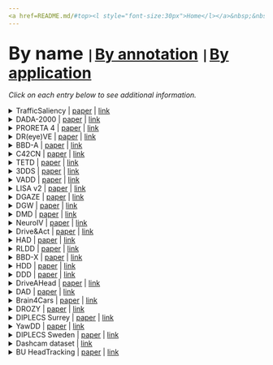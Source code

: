 ```yaml
---
<a href=README.md/#top><l style="font-size:30px">Home</l></a>&nbsp;&nbsp;| <a href=behavioral.md><l style="font-size:30px">Behavioral</l></a>&nbsp;&nbsp;| <a href=scene_gaze.md><l style="font-size:30px">Applications</l></a>&nbsp;&nbsp;| <l style="font-size:35px">Datasets</l>&nbsp;&nbsp;| <a href=surveys.md><l style="font-size:30px">Surveys</l></a>&nbsp;&nbsp;
---
```


<l style="font-size:35px">By name</l>&nbsp;&nbsp;| <a href=datasets_by_annotation.md><l style="font-size:30px">By annotation</l></a>&nbsp;&nbsp;| <a href=datasets_by_application.md><l style="font-size:30px">By application</l></a>&nbsp;&nbsp;
---

*Click on each entry below to see additional information.*<a name=TrafficSaliency/>
<details close>
<summary>TrafficSaliency | <a href=https://doi.org/10.1109/TITS.2019.2915540>paper</a> | <a href=https://github.com/taodeng/CDNN-traffic-saliency>link</a></summary>
<ul>
Description: 16 videos of driving scenes with gaze data of 28 subjects recorded in the lab with eye-tracker
</ul>
<ul>
Data: eye-tracking, scene video
</ul>
<ul>
Annotations: nan
</ul>
<ul>
Applications: nan
</ul>
<ul>
<pre>
@article{2020_T-ITS_Deng,
    author = "Deng, Tao and Yan, Hongmei and Qin, Long and Ngo, Thuyen and Manjunath, BS",
    title = "How do drivers allocate their potential attention? Driving fixation prediction via convolutional neural networks",
    journal = "IEEE Transactions on Intelligent Transportation Systems",
    volume = "21",
    number = "5",
    pages = "2146--2154",
    year = "2019",
    publisher = "IEEE"
}
</pre>
</details>

</ul>
<a name=DADA-2000/>
<details close>
<summary>DADA-2000 | <a href=https://doi.org/10.1109/ITSC.2019.8917218>paper</a> | <a href=https://github.com/JWFangit/LOTVS-DADA>link</a></summary>
<ul>
Description: 2000 videos of accident videos collected from video hosting websites with eye-tracking data from 20 subjects collected in the lab.
</ul>
<ul>
Data: eye-tracking, scene video
</ul>
<ul>
Annotations: bounding boxes, accident category labels
</ul>
<ul>
Applications: nan
</ul>
<ul>
<pre>
@inproceedings{2019_ITSC_Fang,
    author = "Fang, Jianwu and Yan, Dingxin and Qiao, Jiahuan and Xue, Jianru and Wang, He and Li, Sen",
    title = "{DADA-2000: Can Driving Accident be Predicted by Driver Attentionƒ Analyzed by A Benchmark}",
    booktitle = "ITSC",
    year = "2019"
}
</pre>
</details>

</ul>
<a name=PRORETA 4/>
<details close>
<summary>PRORETA 4 | <a href=https://doi.org/10.1109/IVS.2019.8814224>paper</a> | <a href=https://www.proreta.tu-darmstadt.de/proreta_1_4/proreta4_1/datasets_1/index.en.jsp>link</a></summary>
<ul>
Description: Videos of traffic scenes recorded in instrumented vehicle with driver’s gaze data for evaluating accuracy of detecting driver’s current object of fixation
</ul>
<ul>
Data: eye-tracking, driver video, scene video
</ul>
<ul>
Annotations: nan
</ul>
<ul>
Applications: nan
</ul>
<ul>
<pre>
@inproceedings{2019_IV_Schwehr,
    author = "Schwehr, Julian and Knaust, Moritz and Willert, Volker",
    title = "How to evaluate object-of-fixation detection",
    booktitle = "IV",
    year = "2019"
}
</pre>
</details>

</ul>
<a name=DR(eye)VE/>
<details close>
<summary>DR(eye)VE | <a href=https://doi.org/10.1109/TPAMI.2018.2845370>paper</a> | <a href=http://imagelab.ing.unimore.it/dreyeve>link</a></summary>
<ul>
Description: Driving videos recorded on-road with corresponding gaze data of the driver
</ul>
<ul>
Data: eye-tracking, scene video, vehicle data
</ul>
<ul>
Annotations: weather and road type labels
</ul>
<ul>
Applications: nan
</ul>
<ul>
<pre>
@article{2018_PAMI_Palazzi,
    author = "Palazzi, Andrea and Abati, Davide and Solera, Francesco and Cucchiara, Rita and others",
    title = "{Predicting the Driver's Focus of Attention: the DR (eye) VE Project}",
    journal = "IEEE TPAMI",
    volume = "41",
    number = "7",
    pages = "1720--1733",
    year = "2018"
}
</pre>
</details>

</ul>
<a name=BBD-A/>
<details close>
<summary>BBD-A | <a href=https://doi.org/10.1007/978-3-030-20873-8_42>paper</a> | <a href=https://bdd-data.berkeley.edu/>link</a></summary>
<ul>
Description: A set of short video clips extracted from the Berkeley Deep Drive (BDD) dataset with additional eye-tracking data collected in the lab from 45 subjects
</ul>
<ul>
Data: eye-tracking, scene video, vehicle data
</ul>
<ul>
Annotations: nan
</ul>
<ul>
Applications: nan
</ul>
<ul>
<pre>
@inproceedings{2018_ACCV_Xia,
    author = "Xia, Ye and Zhang, Danqing and Kim, Jinkyu and Nakayama, Ken and Zipser, Karl and Whitney, David",
    title = "Predicting driver attention in critical situations",
    booktitle = "ACCV",
    year = "2018"
}
</pre>
</details>

</ul>
<a name=C42CN/>
<details close>
<summary>C42CN | <a href=https://doi.org/10.1038/sdata.2017.110>paper</a> | <a href=https://osf.io/c42cn/>link</a></summary>
<ul>
Description: A multi-modal dataset acquired in a controlled experiment on a driving simulator under 4 conditions: no distraction, cognitive, emotional and sensorimotor distraction.
</ul>
<ul>
Data: eye-tracking, scene video, physiological signal
</ul>
<ul>
Annotations: nan
</ul>
<ul>
Applications: nan
</ul>
<ul>
<pre>
@article{2017_NatSciData_Taamneh,
    author = "Taamneh, Salah and Tsiamyrtzis, Panagiotis and Dcosta, Malcolm and Buddharaju, Pradeep and Khatri, Ashik and Manser, Michael and Ferris, Thomas and Wunderlich, Robert and Pavlidis, Ioannis",
    title = "A multimodal dataset for various forms of distracted driving",
    journal = "Scientific Data",
    volume = "4",
    pages = "170110",
    year = "2017"
}
</pre>
</details>

</ul>
<a name=TETD/>
<details close>
<summary>TETD | <a href=https://doi.org/10.1109/TITS.2016.2535402>paper</a> | <a href=https://github.com/taodeng/traffic-eye-tracking-dataset>link</a></summary>
<ul>
Description: A set of 100 images of traffic scenes with corresponding eye-tracking data from 20 subjects
</ul>
<ul>
Data: eye-tracking, scene images
</ul>
<ul>
Annotations: nan
</ul>
<ul>
Applications: nan
</ul>
<ul>
<pre>
@article{2016_T-ITS_Deng,
    author = "Deng, Tao and Yang, Kaifu and Li, Yongjie and Yan, Hongmei",
    title = "Where does the driver look? Top-down-based saliency detection in a traffic driving environment",
    journal = "IEEE Transactions on Intelligent Transportation Systems",
    volume = "17",
    number = "7",
    pages = "2051--2062",
    year = "2016",
    publisher = "IEEE"
}
</pre>
</details>

</ul>
<a name=3DDS/>
<details close>
<summary>3DDS | <a href=http://www.bmva.org/bmvc/2011/proceedings/paper85/paper85.pdf>paper</a> | <a href=http://ilab.usc.edu/borji/Resources.html>link</a></summary>
<ul>
Description: Videos and eye-tracking data of people playing 3D driving simulator game
</ul>
<ul>
Data: eye-tracking, scene video
</ul>
<ul>
Annotations: nan
</ul>
<ul>
Applications: nan
</ul>
<ul>
<pre>
@inproceedings{2011_BMVC_Borji,
    author = "Borji, Ali and Sihite, Dicky N and Itti, Laurent",
    title = "Computational Modeling of Top-down Visual Attention in Interactive Environments.",
    booktitle = "BMVC",
    year = "2011"
}
</pre>
</details>

</ul>
<a name=VADD/>
<details close>
<summary>VADD | <a href=https://doi.org/10.1109/TITS.2021.3053178>paper</a> | <a href=https://github.com/epan-utbm/VADD-Saliency-Dataset>link</a></summary>
<ul>
Description: not available
</ul>
<ul>
Data: nan
</ul>
<ul>
Annotations: nan
</ul>
<ul>
Applications: nan
</ul>
<ul>
<pre>
@article{2021_T-ITS_Lateef,
    author = "Lateef, Fahad and Kas, Mohamed and Ruichek, Yassine",
    title = "Saliency heat-map as visual attention for autonomous driving using generative adversarial network (gan)",
    journal = "IEEE Transactions on Intelligent Transportation Systems",
    year = "2021"
}
</pre>
</details>

</ul>
<a name=LISA v2/>
<details close>
<summary>LISA v2 | <a href=https://doi.org/10.1109/IV47402.2020.9304573>paper</a> | <a href=https://github.com/arangesh/GPCycleGAN>link</a></summary>
<ul>
Description: Videos of drivers with and without eyeglasses recorded under different lighting conditions
</ul>
<ul>
Data: driver video
</ul>
<ul>
Annotations: nan
</ul>
<ul>
Applications: nan
</ul>
<ul>
<pre>
@inproceedings{2020_IV_Rangesh,
    author = "Rangesh, Akshay and Zhang, Bowen and Trivedi, Mohan M",
    title = "Driver gaze estimation in the real world: Overcoming the eyeglass challenge",
    booktitle = "IV",
    year = "2020"
}
</pre>
</details>

</ul>
<a name=DGAZE/>
<details close>
<summary>DGAZE | <a href=http://cdn.iiit.ac.in/cdn/cvit.iiit.ac.in/images/ConferencePapers/2020/DGAZE_Driver.pdf>paper</a> | <a href=https://github.com/duaisha/DGAZE>link</a></summary>
<ul>
Description: A dataset mapping drivers’ gaze to different areas in a static traffic scene in lab conditions
</ul>
<ul>
Data: driver video, scene video
</ul>
<ul>
Annotations: bounding boxes
</ul>
<ul>
Applications: nan
</ul>
<ul>
<pre>
@inproceedings{2020_IROS_Dua,
    author = "Dua, Isha and John, Thrupthi Ann and Gupta, Riya and Jawahar, CV",
    title = "DGAZE: Driver Gaze Mapping on Road",
    booktitle = "IROS",
    year = "2020"
}
</pre>
</details>

</ul>
<a name=DGW/>
<details close>
<summary>DGW | <a href=https://openaccess.thecvf.com/content/ICCV2021W/AVVision/papers/Ghosh_Speak2Label_Using_Domain_Knowledge_for_Creating_a_Large_Scale_Driver_ICCVW_2021_paper.pdf>paper</a> | <a href=https://sites.google.com/view/drivergazeprediction/home>link</a></summary>
<ul>
Description: Videos of drivers fixating on different areas in the vehicle without constraining their head and eye movements
</ul>
<ul>
Data: driver video
</ul>
<ul>
Annotations: gaze area labels
</ul>
<ul>
Applications: nan
</ul>
<ul>
<pre>
@inproceedings{2021_ICCVW_Ghosh,
    author = "Ghosh, Shreya and Dhall, Abhinav and Sharma, Garima and Gupta, Sarthak and Sebe, Nicu",
    title = "Speak2label: Using domain knowledge for creating a large scale driver gaze zone estimation dataset",
    booktitle = "ICCVW",
    year = "2021"
}
</pre>
</details>

</ul>
<a name=DMD/>
<details close>
<summary>DMD | <a href=https://doi.org/10.1007/978-3-030-66823-5_23>paper</a> | <a href=https://dmd.vicomtech.org/>link</a></summary>
<ul>
Description: A diverse multi-modal dataset of drivers performing various secondary tasks, observing different regions inside the car, and showing signs of drowsiness recorded on-road and in simulation environment
</ul>
<ul>
Data: driver video, scene video, vehicle data
</ul>
<ul>
Annotations: bounding boxes, action labels
</ul>
<ul>
Applications: nan
</ul>
<ul>
<pre>
@inproceedings{2020_ECCVW_Ortega,
    author = "Ortega, Juan Diego and Kose, Neslihan and Ca{\\textasciitilde n}as, Paola and Chao, Min-An and Unnervik, Alexander and Nieto, Marcos and Otaegui, Oihana and Salgado, Luis",
    title = "Dmd: A large-scale multi-modal driver monitoring dataset for attention and alertness analysis",
    booktitle = "ECCV",
    year = "2020"
}
</pre>
</details>

</ul>
<a name=NeuroIV/>
<details close>
<summary>NeuroIV | <a href=https://doi.org/10.1109/TITS.2020.3022921>paper</a> | <a href=https://github.com/ispc-lab/NeuroIV>link</a></summary>
<ul>
Description: Videos of drivers performing secondary tasks, making hand gestures and observing different regions inside the vehicle recorded with DAVIS and depth sensor
</ul>
<ul>
Data: driver video
</ul>
<ul>
Annotations: nan
</ul>
<ul>
Applications: nan
</ul>
<ul>
<pre>
@article{2020_T-ITS_Chen,
    author = {Chen, Guang and Wang, Fa and Li, Weijun and Hong, Lin and Conradt, J{\"o}rg and Chen, Jieneng and Zhang, Zhenyan and Lu, Yiwen and Knoll, Alois},
    title = "NeuroIV: Neuromorphic vision meets intelligent vehicle towards safe driving with a new database and baseline evaluations",
    journal = "IEEE Transactions on Intelligent Transportation Systems",
    year = "2020"
}
</pre>
</details>

</ul>
<a name=Drive&Act/>
<details close>
<summary>Drive&Act | <a href=https://openaccess.thecvf.com/content_ICCV_2019/papers/Martin_DriveAct_A_Multi-Modal_Dataset_for_Fine-Grained_Driver_Behavior_Recognition_in_ICCV_2019_paper.pdf>paper</a> | <a href=https://www.driveandact.com/>link</a></summary>
<ul>
Description: Videos of drivers performing various driving- and non-driving-related tasks
</ul>
<ul>
Data: driver video
</ul>
<ul>
Annotations: semantic maps, action labels
</ul>
<ul>
Applications: nan
</ul>
<ul>
<pre>
@inproceedings{2019_ICCV_Martin,
    author = "Martin, Manuel and Roitberg, Alina and Haurilet, Monica and Horne, Matthias and Rei{\ss}, Simon and Voit, Michael and Stiefelhagen, Rainer",
    title = "Drive\\&act: A multi-modal dataset for fine-grained driver behavior recognition in autonomous vehicles",
    booktitle = "ICCV",
    year = "2019"
}
</pre>
</details>

</ul>
<a name=HAD/>
<details close>
<summary>HAD | <a href=https://openaccess.thecvf.com/content_CVPR_2019/papers/Kim_Grounding_Human-To-Vehicle_Advice_for_Self-Driving_Vehicles_CVPR_2019_paper.pdf>paper</a> | <a href=https://usa.honda-ri.com/HAD>link</a></summary>
<ul>
Description: A subset of videos from HDD naturalistic dataset annotated with textual advice containing 1) goals – where the vehicle should move and 2) attention – where the vehicle should look
</ul>
<ul>
Data: scene video, vehicle data
</ul>
<ul>
Annotations: goal and attention labels
</ul>
<ul>
Applications: nan
</ul>
<ul>
<pre>
@inproceedings{2019_CVPR_Kim,
    author = "Kim, Jinkyu and Misu, Teruhisa and Chen, Yi-Ting and Tawari, Ashish and Canny, John",
    title = "Grounding human-to-vehicle advice for self-driving vehicles",
    booktitle = "CVPR",
    year = "2019"
}
</pre>
</details>

</ul>
<a name=RLDD/>
<details close>
<summary>RLDD | <a href=https://openaccess.thecvf.com/content_CVPRW_2019/papers/AMFG/Ghoddoosian_A_Realistic_Dataset_and_Baseline_Temporal_Model_for_Early_Drowsiness_CVPRW_2019_paper.pdf>paper</a> | <a href=https://github.com/rezaghoddoosian/Early-Drowsiness-Detection>link</a></summary>
<ul>
Description: Crowdsourced videos of people in various states of drowsiness recorded in indoor environments
</ul>
<ul>
Data: driver video
</ul>
<ul>
Annotations: drowsiness labels
</ul>
<ul>
Applications: nan
</ul>
<ul>
<pre>
@inproceedings{2019_CVPRW_Ghoddoosian,
    author = "Ghoddoosian, Reza and Galib, Marnim and Athitsos, Vassilis",
    title = "A realistic dataset and baseline temporal model for early drowsiness detection",
    booktitle = "CVPRW",
    year = "2019"
}
</pre>
</details>

</ul>
<a name=BBD-X/>
<details close>
<summary>BBD-X | <a href=https://openaccess.thecvf.com/content_ECCV_2018/papers/Jinkyu_Kim_Textual_Explanations_for_ECCV_2018_paper.pdf>paper</a> | <a href=https://github.com/JinkyuKimUCB/BDD-X-dataset>link</a></summary>
<ul>
Description: A subset of videos from BDD dataset annotated with textual descriptions of actions performed by the vehicle and explanations justifying those actions
</ul>
<ul>
Data: scene video, vehicle data
</ul>
<ul>
Annotations: action explanations
</ul>
<ul>
Applications: nan
</ul>
<ul>
<pre>
@inproceedings{2018_ECCV_Kim,
    author = "Kim, Jinkyu and Rohrbach, Anna and Darrell, Trevor and Canny, John and Akata, Zeynep",
    title = "Textual explanations for self-driving vehicles",
    booktitle = "ECCV",
    year = "2018"
}
</pre>
</details>

</ul>
<a name=HDD/>
<details close>
<summary>HDD | <a href=https://openaccess.thecvf.com/content_cvpr_2018/papers/Ramanishka_Toward_Driving_Scene_CVPR_2018_paper.pdf>paper</a> | <a href=https://usa.honda-ri.com/HDD>link</a></summary>
<ul>
Description: A large naturalistic driving dataset with driving footage, vehicle telemetry and annotations for vehicle actions and their justifications
</ul>
<ul>
Data: scene video, vehicle data
</ul>
<ul>
Annotations: bounding boxes, action labels
</ul>
<ul>
Applications: nan
</ul>
<ul>
<pre>
@inproceedings{2018_CVPR_Ramanishka,
    author = "Ramanishka, Vasili and Chen, Yi-Ting and Misu, Teruhisa and Saenko, Kate",
    title = "Toward driving scene understanding: A dataset for learning driver behavior and causal reasoning",
    booktitle = "CVPR",
    year = "2018"
}
</pre>
</details>

</ul>
<a name=DDD/>
<details close>
<summary>DDD | <a href=https://doi.org/10.1007/978-3-319-54526-4_9>paper</a> | <a href=http://cv.cs.nthu.edu.tw/php/callforpaper/datasets/DDD/>link</a></summary>
<ul>
Description: Videos of human subjects simulating different levels of drowsiness while driving in a simulator
</ul>
<ul>
Data: driver video
</ul>
<ul>
Annotations: drowsiness labels
</ul>
<ul>
Applications: nan
</ul>
<ul>
<pre>
@inproceedings{2017_ACCV_Weng,
    author = "Weng, Ching-Hua and Lai, Ying-Hsiu and Lai, Shang-Hong",
    title = "Driver drowsiness detection via a hierarchical temporal deep belief network",
    booktitle = "ACCV",
    year = "2016"
}
</pre>
</details>

</ul>
<a name=DriveAHead/>
<details close>
<summary>DriveAHead | <a href=https://openaccess.thecvf.com/content_cvpr_2017_workshops/w13/papers/Schwarz_DriveAHead_-_A_CVPR_2017_paper.pdf>paper</a> | <a href=https://cvhci.anthropomatik.kit.edu/data/DriveAHead/>link</a></summary>
<ul>
Description: Videos of drivers with frame-level head pose annotations obtained from a motion-capture system
</ul>
<ul>
Data: driver video
</ul>
<ul>
Annotations: occlusion, head pose, depth
</ul>
<ul>
Applications: nan
</ul>
<ul>
<pre>
@inproceedings{2017_CVPRW_Schwarz,
    author = "Schwarz, Anke and Haurilet, Monica and Martinez, Manuel and Stiefelhagen, Rainer",
    title = "Driveahead-a large-scale driver head pose dataset",
    booktitle = "CVPRW",
    pages = "1--10",
    year = "2017"
}
</pre>
</details>

</ul>
<a name=DAD/>
<details close>
<summary>DAD | <a href=https://doi.org/10.1007/978-3-319-54190-7_9>paper</a> | <a href=https://aliensunmin.github.io/project/dashcam/>link</a></summary>
<ul>
Description: Videos of accidents recorded with dashboard cameras sourced from video hosting sites with annotations for accidents and road users involved in them
</ul>
<ul>
Data: scene video
</ul>
<ul>
Annotations: bounding boxes, accident category labels
</ul>
<ul>
Applications: nan
</ul>
<ul>
<pre>
@inproceedings{2016_ACCV_Chan,
    author = "Chan, Fu-Hsiang and Chen, Yu-Ting and Xiang, Yu and Sun, Min",
    title = "Anticipating accidents in dashcam videos",
    booktitle = "ACCV",
    year = "2016"
}
</pre>
</details>

</ul>
<a name=Brain4Cars/>
<details close>
<summary>Brain4Cars | <a href=https://openaccess.thecvf.com/content_iccv_2015/papers/Jain_Car_That_Knows_ICCV_2015_paper.pdf>paper</a> | <a href=https://github.com/asheshjain399/ICCV2015_Brain4Cars>link</a></summary>
<ul>
Description: Synchronized videos from scene and driver-facing cameras of drivers performing various maneuvers in traffic
</ul>
<ul>
Data: driver video, scene video, vehicle data
</ul>
<ul>
Annotations: action labels
</ul>
<ul>
Applications: nan
</ul>
<ul>
<pre>
@inproceedings{2015_ICCV_Jain,
    author = "Jain, Ashesh and Koppula, Hema S and Raghavan, Bharad and Soh, Shane and Saxena, Ashutosh",
    title = "Car that knows before you do: Anticipating maneuvers via learning temporal driving models",
    booktitle = "ICCV",
    year = "2015"
}
</pre>
</details>

</ul>
<a name=DROZY/>
<details close>
<summary>DROZY | <a href=https://doi.org/10.1109/WACV.2016.7477715>paper</a> | <a href=http://www.drozy.ulg.ac.be/>link</a></summary>
<ul>
Description: Videos and physiological data from subjects in different drowsiness states after prolonged waking
</ul>
<ul>
Data: driver video, physiological signal
</ul>
<ul>
Annotations: drowsiness labels
</ul>
<ul>
Applications: nan
</ul>
<ul>
<pre>
@inproceedings{2016_WACV_Massoz,
    author = "Massoz, Quentin and Langohr, Thomas and Fran{\c{c}}ois, Cl{\'e}mentine and Verly, Jacques G",
    title = "The ULg multimodality drowsiness database (called DROZY) and examples of use",
    booktitle = "WACV",
    year = "2016"
}
</pre>
</details>

</ul>
<a name=DIPLECS Surrey/>
<details close>
<summary>DIPLECS Surrey | <a href=https://doi.org/10.1109/TVT.2015.2487826>paper</a> | <a href=https://cvssp.org/data/diplecs/>link</a></summary>
<ul>
Description: Driving videos with steering information recorded in different cars and environments
</ul>
<ul>
Data: scene video, vehicle data
</ul>
<ul>
Annotations: nan
</ul>
<ul>
Applications: nan
</ul>
<ul>
<pre>
@article{2015_TranVehTech_Pugeault,
    author = "Pugeault, Nicolas and Bowden, Richard",
    title = "How much of driving is preattentive?",
    journal = "IEEE Transactions on Vehicular Technology",
    volume = "64",
    number = "12",
    pages = "5424--5438",
    year = "2015",
    publisher = "IEEE"
}
</pre>
</details>

</ul>
<a name=YawDD/>
<details close>
<summary>YawDD | <a href=https://doi.org/10.1145/2557642.2563678>paper</a> | <a href=https://ieee-dataport.org/open-access/yawdd-yawning-detection-dataset>link</a></summary>
<ul>
Description: Recordings of human subjects in parked vehicles simulating normal driving, singing and taslking, and yawning
</ul>
<ul>
Data: driver video
</ul>
<ul>
Annotations: bounding boxes, action labels
</ul>
<ul>
Applications: nan
</ul>
<ul>
<pre>
@inproceedings{2014_ACM_Abtahi,
    author = "Abtahi, Shabnam and Omidyeganeh, Mona and Shirmohammadi, Shervin and Hariri, Behnoosh",
    title = "{YawDD: A yawning detection dataset}",
    booktitle = "Proceedings of the ACM Multimedia Systems Conference",
    year = "2014"
}
</pre>
</details>

</ul>
<a name=DIPLECS Sweden/>
<details close>
<summary>DIPLECS Sweden | <a href=https://doi.org/10.1007/978-3-642-15567-3_12>paper</a> | <a href=https://cvssp.org/data/diplecs/>link</a></summary>
<ul>
Description: Driving videos with steering information recorded in different cars and environments
</ul>
<ul>
Data: scene video, vehicle data
</ul>
<ul>
Annotations: nan
</ul>
<ul>
Applications: nan
</ul>
<ul>
<pre>
@inproceedings{2010_ACCV_Pugeault,
    author = "Pugeault, Nicolas and Bowden, Richard",
    title = "Learning pre-attentive driving behaviour from holistic visual features",
    booktitle = "ECCV",
    year = "2010"
}
</pre>
</details>

</ul>
<a name=Dashcam dataset/>
<details close>
<summary>Dashcam dataset | <a href=https://github.com/SullyChen/driving-datasets>link</a></summary>
<ul>
Description: Driving videos with steering information recorded on road
</ul>
<ul>
Data: scene video
</ul>
<ul>
Annotations: nan
</ul>
<ul>
Applications: nan
</ul>
<ul>
<pre>
</pre>
</details>

</ul>
<a name=BU HeadTracking/>
<details close>
<summary>BU HeadTracking | <a href=https://doi.org/10.1109/34.845375>paper</a> | <a href=https://www.cs.bu.edu/groups/ivc/HeadTracking/>link</a></summary>
<ul>
Description: Videos and head tracking information for multiple human subjects recorded in diverse conditions
</ul>
<ul>
Data: driver video
</ul>
<ul>
Annotations: head pose
</ul>
<ul>
Applications: nan
</ul>
<ul>
<pre>
@article{2000_PAMI_LaCascia,
    author = "La Cascia, Marco and Sclaroff, Stan and Athitsos, Vassilis",
    title = "Fast, reliable head tracking under varying illumination: An approach based on registration of texture-mapped 3D models",
    journal = "IEEE Transactions on Pattern Analysis and Machine Intelligence",
    volume = "22",
    number = "4",
    pages = "322--336",
    year = "2000"
}
</pre>
</details>

</ul>
</ul>